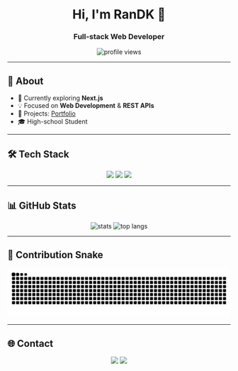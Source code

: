 <!-- ============================================================
 README — RanDK
 ------------------------------------------------------------ -->

<h1 align="center">Hi, I'm RanDK 👋</h1>
<h3 align="center">Full-stack Web Developer</h3>

<!-- visitor counter -->
<p align="center">
  <img src="https://komarev.com/ghpvc/?username=RKPYI&style=flat&color=0e75b6" alt="profile views"/>
</p>

---

## 🚀 About

- 🔭 Currently exploring **Next.js**
- 💡 Focused on **Web Development** & **REST APIs**
- 📁 Projects: [Portfolio](#)
- 🎓 High-school Student

---

## 🛠 Tech Stack

<div align="center">
  <img src="https://img.shields.io/badge/React-20232a?style=flat&logo=react&logoColor=61DAFB"/>
  <img src="https://img.shields.io/badge/Next.js-000000?style=flat&logo=nextdotjs&logoColor=white"/>
  <img src="https://img.shields.io/badge/Laravel-FF2D20?style=flat&logo=laravel&logoColor=white"/>
</div>

---

## 📊 GitHub Stats

<p align="center">
  <img src="https://github-readme-stats-gamma-two-20.vercel.app/api?username=RKPYI&show_icons=true&count_private=true&theme=transparent" alt="stats"/>
  <img src="https://github-readme-stats-gamma-two-20.vercel.app/api/top-langs/?username=RKPYI&layout=compact&theme=transparent" alt="top langs"/>
</p>

---

## 🐍 Contribution Snake

<picture>
  <source media="(prefers-color-scheme: dark)" srcset="https://raw.githubusercontent.com/RKPYI/RKPYI/output/github-snake-dark.svg" />
  <source media="(prefers-color-scheme: light)" srcset="https://raw.githubusercontent.com/RKPYI/RKPYI/output/github-snake.svg" />
  <img alt="github-snake" src="https://raw.githubusercontent.com/RKPYI/RKPYI/output/github-snake.svg" />
</picture>

---

## 🌐 Contact

<p align="center">
  <a href="mailto:romagading@gmail.com"><img src="https://img.shields.io/badge/Gmail-D14836?style=flat&logo=gmail&logoColor=white"/></a>
  <a href="https://www.linkedin.com/in/rangga-danu-kusuma-62b34a310"><img src="https://img.shields.io/badge/LinkedIn-0077B5?style=flat&logo=linkedin&logoColor=white"/></a>
</p>
